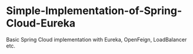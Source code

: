 # Simple-Implementation-of-Spring-Cloud-Eureka
Basic Spring Cloud implementation with Eureka, OpenFeign, LoadBalancer etc.
